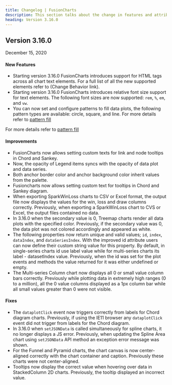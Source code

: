 ```yaml
---
title: Changelog | FusionCharts
description: This section talks about the change in features and attributes with latest released version.
heading: Version 3.16.0
---
```


<h2 class="sub-heading">Version 3.16.0</h2>

<p class="release-date">December 15, 2020</p>

<h4>New Features</h4>

-  Starting version 3.16.0 FusionCharts introduces support for HTML tags across all chart text elements.
   For a full list of all the new supported elements refer to (Change Behavior link).
-  Starting version 3.16.0 FusionCharts introduces relative font size support for text elements. The following font sizes are now supported: `rem`, `%`, `em`, and `vw`.
-  You can now set and configure patterns to fill data plots, the following pattern types are available: circle, square, and line. For more details refer to [pattern fill](/dev/chart-guide/chart-configurations/data-plot#add-pattern-fill-to-data-plots)

For more details refer to [pattern fill](/dev/chart-guide/chart-configurations/data-plot#add-pattern-fill-to-data-plots)

<h4>Improvements</h4>

-  FusionCharts now allows setting custom texts for link and node tooltips in Chord and Sankey.
-  Now, the opacity of Legend items syncs with the opacity of data plot and data series.
-  Both anchor border color and anchor background color inherit values from the palette.
-  Fusioncharts now allows setting custom text for tooltips in Chord and Sankey diagram.
-  When exporting SparkWinLoss charts to CSV or Excel format, the output file now displays the values for the win, loss and draw columns correctly. Previously, when exporting a SparkWinLoss chart to CVS or Excel, the output files contained no data.
-  In 3.16.0 when the secondary value is 0, Treemap charts render all data plots with the specified color. Previously, if the secondary value was 0, the data plot was not colored accordingly and appeared as white.
-  The following properties now return unique and valid values; `id`, `index`, `dataIndex`, and `dataSeriesIndex`. With the improved id attribute users can now define their custom string value for this property. By default, in single-series charts id use label value while for multi-series charts its label - datasetIndex value. Previously, when the id was set for the plot events and methods the value returned for it was either undefined or empty.
-  The Multi-series Column chart now displays all 0 or small value column bars correctly. Previously while plotting data in extremely high ranges (0 to a million), all the 0 value columns displayed as a 1px column bar while all small values greater than 0 were not visible.

<h4>Fixes</h4>

-  The `dataplotClick` event now triggers correctly from labels for Chord diagram charts. Previously, if using the IE11 browser any `dataplotClick` event did not trigger from labels for the Chord diagram.
-  In 3.16.0 when `setJSONData` is called simultaneously for spline charts, it no longer displays a JS error. Previously, when updating the Spline Area chart using `setJSONData` API method an exception error message was shown.
-  For the Funnel and Pyramid charts, the chart canvas is now center-aligned correctly with the chart container and caption. Previously these charts were not center-aligned.
-  Tooltips now display the correct value when hovering over data in StackedColumn 2D charts. Previously, the tooltip displayed an incorrect value.

